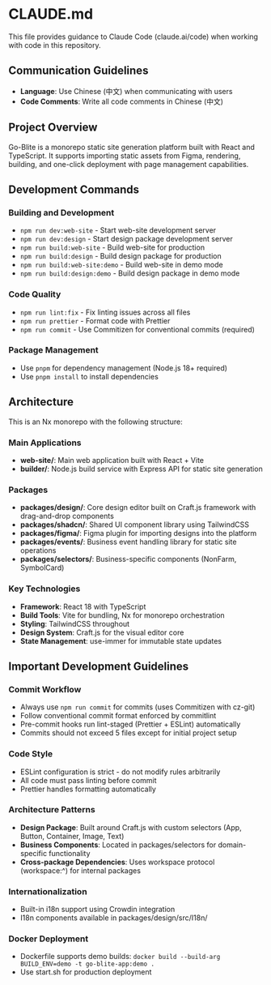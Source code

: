 # CLAUDE.md

This file provides guidance to Claude Code (claude.ai/code) when working with code in this repository.

## Communication Guidelines

- **Language**: Use Chinese (中文) when communicating with users
- **Code Comments**: Write all code comments in Chinese (中文)

## Project Overview

Go-Blite is a monorepo static site generation platform built with React and TypeScript. It supports importing static assets from Figma, rendering, building, and one-click deployment with page management capabilities.

## Development Commands

### Building and Development
- `npm run dev:web-site` - Start web-site development server
- `npm run dev:design` - Start design package development server  
- `npm run build:web-site` - Build web-site for production
- `npm run build:design` - Build design package for production
- `npm run build:web-site:demo` - Build web-site in demo mode
- `npm run build:design:demo` - Build design package in demo mode

### Code Quality
- `npm run lint:fix` - Fix linting issues across all files
- `npm run prettier` - Format code with Prettier
- `npm run commit` - Use Commitizen for conventional commits (required)

### Package Management
- Use `pnpm` for dependency management (Node.js 18+ required)
- Use `pnpm install` to install dependencies

## Architecture

This is an Nx monorepo with the following structure:

### Main Applications
- **web-site/**: Main web application built with React + Vite
- **builder/**: Node.js build service with Express API for static site generation

### Packages
- **packages/design/**: Core design editor built on Craft.js framework with drag-and-drop components
- **packages/shadcn/**: Shared UI component library using TailwindCSS
- **packages/figma/**: Figma plugin for importing designs into the platform
- **packages/events/**: Business event handling library for static site operations
- **packages/selectors/**: Business-specific components (NonFarm, SymbolCard)

### Key Technologies
- **Framework**: React 18 with TypeScript
- **Build Tools**: Vite for bundling, Nx for monorepo orchestration
- **Styling**: TailwindCSS throughout
- **Design System**: Craft.js for the visual editor core
- **State Management**: use-immer for immutable state updates

## Important Development Guidelines

### Commit Workflow
- Always use `npm run commit` for commits (uses Commitizen with cz-git)
- Follow conventional commit format enforced by commitlint
- Pre-commit hooks run lint-staged (Prettier + ESLint) automatically
- Commits should not exceed 5 files except for initial project setup

### Code Style
- ESLint configuration is strict - do not modify rules arbitrarily
- All code must pass linting before commit
- Prettier handles formatting automatically

### Architecture Patterns
- **Design Package**: Built around Craft.js with custom selectors (App, Button, Container, Image, Text)
- **Business Components**: Located in packages/selectors for domain-specific functionality
- **Cross-package Dependencies**: Uses workspace protocol (workspace:^) for internal packages

### Internationalization
- Built-in i18n support using Crowdin integration
- I18n components available in packages/design/src/I18n/

### Docker Deployment
- Dockerfile supports demo builds: `docker build --build-arg BUILD_ENV=demo -t go-blite-app:demo .`
- Use start.sh for production deployment